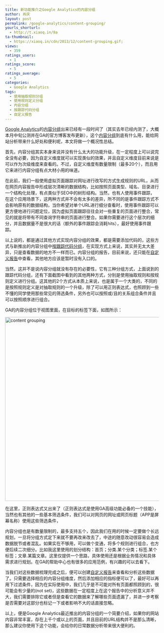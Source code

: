 ```yaml
---
title: 新功能推介之Google Analytics的内容分组
author: 肖庆
layout: post
permalink: /google-analytics/content-grouping/
yourls_shorturl:
  - http://t.xiaoq.in/8a
ta-thumbnail:
  - https://xiaoq.in/cdn/2013/12/content-grouping.gif;
views:
  - 359
ratings_users:
  - 1
ratings_score:
  - 5
ratings_average:
  - 5
categories:
  - Google Analytics
tags:
  - 使用抽取规则分组
  - 使用规则定义分组
  - 内容分组
  - 按跟踪代码分组
  - 自定义报告
---
```

<span class='wp_keywordlink'><a href="https://xiaoq.in/google-analytics/" title="Google Analytics" target="_blank">Google Analytics</a></span>的<span class='wp_keywordlink_affiliate'><a href="https://xiaoq.in/tag/%e5%86%85%e5%ae%b9%e5%88%86%e7%bb%84/" title="查看内容分组中的全部文章" target="_blank">内容分组</a></span>出来已经有一段时间了（其实去年已经内测了，大概本月中旬公测并在GA的官方博客发布更新），这个<span class='wp_keywordlink_affiliate'><a href="https://xiaoq.in/tag/%e5%86%85%e5%ae%b9%e5%88%86%e7%bb%84/" title="查看内容分组中的全部文章" target="_blank">内容分组</a></span>到底有什么用，能给网站分析带来什么好处和便利呢，本文将做一个概况性总结。

首先，内容分组其实本身来说并没有什么太大的功能升级，在一定程度上可以说完全没有必要，因为自定义维度就可以实现类似的效果，并且自定义维度目前来说是可以作为次级维度来查看的。不过，自定义维度有数量限制（最多20个），而且用它来进行内容分组有点大材小用的味道。

在此前，我们一般使用虚拟页面跟踪对网址进行改写的方式生成规则的URL，从而在网页内容报告中形成层次清晰的数据结构，比如按照页面类型、域名、目录进行一个结构化处理，有点类似于SEO中的树形结构。当然，也有人使用事件跟踪，在这个应用场景下，这两种方式并不会有太多的差异，所不同的是事件跟踪方式不会影响原有的数据结构，当你希望对单个URL进行细分查看时，使用事件跟踪可以更方便地进行问题定位，因为虚拟页面跟踪往往会对一些重复的页面进行整合，常见的就是将带有不同查询字符串的页面进行整合。如果你需要进行这个层次的细分，并且数据量不是很大的话（额外的事件跟踪会消耗hits），最好使用事件跟踪。

以上说的，都是通过其他方式实现内容分组的效果，都是需要添加代码的，这些方式与新推出的内容分组中<span class='wp_keywordlink_affiliate'><a href="https://xiaoq.in/tag/%e6%8c%89%e8%b7%9f%e8%b8%aa%e4%bb%a3%e7%a0%81%e5%88%86%e7%bb%84/" title="查看按跟踪代码分组中的全部文章" target="_blank">按跟踪代码分组</a></span>，在实现方式上来说，其实并无太大差异，只是查看数据的地方不一样而已。内容分组的报告，目前来说，还只能在<span class='wp_keywordlink_affiliate'><a href="https://xiaoq.in/tag/%e8%87%aa%e5%ae%9a%e4%b9%89%e6%8a%a5%e5%91%8a/" title="查看自定义报告中的全部文章" target="_blank">自定义报告</a></span>中查看，其他地方应该是暂时没有入口的。

当然，这并不是说内容分组就没有存在的必要性，它有三种分组方式，上面说到的跟踪代码分组，还有下面截图中看到的其他两种方式，分别是使用抽取规则和按规则定义进行分组。这其他的2个方式从本质上来说，也是属于一个大类的，不同的是按照规则定义是对抽取规则的一个升级，除了可以用正则表达式，也照顾到一些不懂的同学使用那些常见的筛选条件，另外也可以按照或/且的关系组合条件并且可以按照顺序进行组合。

GA的内容分组位于视图里面，在目标的标签下面，如图所示：

<img class="alignnone  wp-image-1492" alt="content grouping" src="https://xiaoq.in/cdn/2013/12/content-grouping.gif" width="600" />

在这里，正则表达式又出来了（正则表达式是使用GA高级功能必备的一个技能），当然也有其他的一些基本筛选条件，我们可以对网页的网址或网页标题（APP是屏幕名称）使用这些筛选条件，

内容分组也是有数量限制的，最多支持五个，因此我们在用的时候一定要做个长远规划，一旦将分组方式定下来就不要再改来改去了，中途的随意改动很容易会造成数据脱节或者混乱。如果实在不够用，可以做个变通，将多个规则进行组合，也方便后续二次细分。比如我这里使用的划分结构：首页；分类.某个分类；标签.某个标签；文章.某篇文章。这里仅提供一个思路，具体使用还是根据业务情况和具体需求进行规划。在GA的帮助中心也有很多的应用范例，有兴趣的可以去看下。

当我们对这些数据梳理完成之后，便可以创建<span class='wp_keywordlink_affiliate'><a href="https://xiaoq.in/tag/%e8%87%aa%e5%ae%9a%e4%b9%89%e6%8a%a5%e5%91%8a/" title="查看自定义报告中的全部文章" target="_blank">自定义报告</a></span>来查看和分析这些数据了。只需要选择相应的内容分组维度，然后添加相应的指标便可以了，最好可以再用下过滤条件，因为在实际使用中，我们几乎是不可能对所有页面都照顾到的，很可能会有少量的(not set)，这些数据在一定程度上在这个报告中的分析意义并不大，我们需要排除它或者但是查看它的数据来了解哪些页面遗漏了，并进一步考察是否需要对这部分也标记一下或者影响不大的话直接忽略。

以上，便是Google Analytics最近推出的内容分组的一个简要介绍，如果你的网站内容非常丰富，存在上千个或以上的页面，并且目前的URL结构并不是那么清晰，那么建议你使用下这个功能，会给你的日常数据分析带来很大便利的。

&nbsp;

&nbsp;